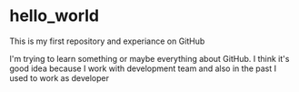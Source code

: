# hello_world
This is my first repository and experiance on GitHub


I'm trying to learn something or maybe everything about GitHub. 
I think it's good idea because I work with development team and also in the past I used to work as developer
